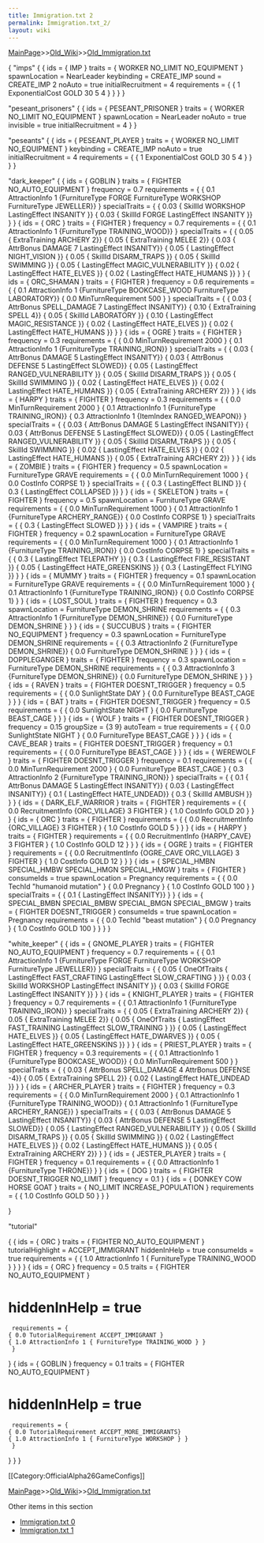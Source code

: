 ```yaml
---
title: Immigration.txt 2
permalink: Immigration.txt_2/
layout: wiki
---
```


[MainPage](/keeperrl_wiki/ "wikilink")>>[Old_Wiki](/keeperrl_wiki/Old_Wiki "wikilink")>>[Old_Immigration.txt](/keeperrl_wiki/Old_Immigration.txt "wikilink")

 {
  &quot;imps&quot;
  {
   {
     ids = { IMP }
     traits = { WORKER NO_LIMIT NO_EQUIPMENT }
     spawnLocation = NearLeader
     keybinding = CREATE_IMP
     sound = CREATE_IMP 2
     noAuto = true
     initialRecruitment = 4
     requirements = {
    { 1 ExponentialCost GOLD 30 5 4 }
     }
   }
  }

  &quot;peseant_prisoners&quot;
  {
   {
     ids = { PESEANT_PRISONER }
     traits = { WORKER NO_LIMIT NO_EQUIPMENT }
     spawnLocation = NearLeader
     noAuto = true
     invisible = true
     initialRecruitment = 4
   }
  }

  &quot;peseants&quot;
  {
   {
     ids = { PESEANT_PLAYER }
     traits = { WORKER NO_LIMIT NO_EQUIPMENT }
     keybinding = CREATE_IMP
     noAuto = true
     initialRecruitment = 4
     requirements = {
    { 1 ExponentialCost GOLD 30 5 4 }
     }
   }
  }

  &quot;dark_keeper&quot;
  {
   {
     ids = { GOBLIN }
     traits = { FIGHTER NO_AUTO_EQUIPMENT }
     frequency = 0.7
     requirements = {
    { 0.1 AttractionInfo 1 {FurnitureType FORGE FurnitureType WORKSHOP FurnitureType JEWELLER}}
     }
     specialTraits = {
    { 0.03 { SkillId WORKSHOP LastingEffect INSANITY }}
    { 0.03 { SkillId FORGE LastingEffect INSANITY }}
     }
   }
   {
     ids = { ORC }
     traits = { FIGHTER }
     frequency = 0.7
     requirements = {
    { 0.1 AttractionInfo 1 {FurnitureType TRAINING_WOOD}}
     }
     specialTraits = {
     { 0.05 { ExtraTraining ARCHERY 2}}
     { 0.05 { ExtraTraining MELEE 2}}
     { 0.03 { AttrBonus DAMAGE 7 LastingEffect INSANITY}}
     { 0.05 { LastingEffect NIGHT_VISION }}
     { 0.05 { SkillId DISARM_TRAPS }}
     { 0.05 { SkillId SWIMMING }}
     { 0.05 { LastingEffect MAGIC_VULNERABILITY }}
     { 0.02 { LastingEffect HATE_ELVES }}
     { 0.02 { LastingEffect HATE_HUMANS }}
     }
   }
   {
     ids = { ORC_SHAMAN }
     traits = { FIGHTER }
     frequency = 0.6
     requirements = {
    { 0.1 AttractionInfo 1 {FurnitureType BOOKCASE_WOOD FurnitureType LABORATORY}}
    { 0.0 MinTurnRequirement 500 }
     }
     specialTraits = {
     { 0.03 { AttrBonus SPELL_DAMAGE 7 LastingEffect INSANITY}}
     { 0.10 { ExtraTraining SPELL 4}}
     { 0.05 { SkillId LABORATORY }}
     { 0.10 { LastingEffect MAGIC_RESISTANCE }}
     { 0.02 { LastingEffect HATE_ELVES }}
     { 0.02 { LastingEffect HATE_HUMANS }}
     }
   }
   {
     ids = { OGRE }
     traits = { FIGHTER }
     frequency = 0.3
     requirements = {
    { 0.0 MinTurnRequirement 2000 }
    { 0.1 AttractionInfo 1 {FurnitureType TRAINING_IRON}}
     }
     specialTraits = {
     { 0.03 { AttrBonus DAMAGE 5 LastingEffect INSANITY}}
     { 0.03 { AttrBonus DEFENSE 5 LastingEffect SLOWED}}
     { 0.05 { LastingEffect RANGED_VULNERABILITY }}
     { 0.05 { SkillId DISARM_TRAPS }}
     { 0.05 { SkillId SWIMMING }}
     { 0.02 { LastingEffect HATE_ELVES }}
     { 0.02 { LastingEffect HATE_HUMANS }}
     { 0.05 { ExtraTraining ARCHERY 2}}
     }
   }
   {
     ids = { HARPY }
     traits = { FIGHTER }
     frequency = 0.3
     requirements = {
    { 0.0 MinTurnRequirement 2000 }
    { 0.1 AttractionInfo 1 {FurnitureType TRAINING_IRON}}
    { 0.3 AttractionInfo 1 {ItemIndex RANGED_WEAPON}}
     }
     specialTraits = {
     { 0.03 { AttrBonus DAMAGE 5 LastingEffect INSANITY}}
     { 0.03 { AttrBonus DEFENSE 5 LastingEffect SLOWED}}
     { 0.05 { LastingEffect RANGED_VULNERABILITY }}
     { 0.05 { SkillId DISARM_TRAPS }}
     { 0.05 { SkillId SWIMMING }}
     { 0.02 { LastingEffect HATE_ELVES }}
     { 0.02 { LastingEffect HATE_HUMANS }}
     { 0.05 { ExtraTraining ARCHERY 2}}
     }
   }
   {
     ids = { ZOMBIE }
     traits = { FIGHTER }
     frequency = 0.5
     spawnLocation = FurnitureType GRAVE
     requirements = {
    { 0.0 MinTurnRequirement 1000 }
    { 0.0 CostInfo CORPSE 1}
     }
     specialTraits = {
     { 0.3 { LastingEffect BLIND }}
     { 0.3 { LastingEffect COLLAPSED }}
     }
   }
   {
     ids = { SKELETON }
     traits = { FIGHTER }
     frequency = 0.5
     spawnLocation = FurnitureType GRAVE
     requirements = {
    { 0.0 MinTurnRequirement 1000 }
    { 0.1 AttractionInfo 1 {FurnitureType ARCHERY_RANGE}}
    { 0.0 CostInfo CORPSE 1}
     }
     specialTraits = {
     { 0.3 { LastingEffect SLOWED }}
     }
   }
   {
     ids = { VAMPIRE }
     traits = { FIGHTER }
     frequency = 0.2
     spawnLocation = FurnitureType GRAVE
     requirements = {
    { 0.0 MinTurnRequirement 1000 }
    { 0.1 AttractionInfo 1 {FurnitureType TRAINING_IRON}}
    { 0.0 CostInfo CORPSE 1}
     }
     specialTraits = {
     { 0.3 { LastingEffect TELEPATHY }}
     { 0.3 { LastingEffect FIRE_RESISTANT }}
     { 0.05 { LastingEffect HATE_GREENSKINS }}
     { 0.3 { LastingEffect FLYING }}
     }
   }
   {
     ids = { MUMMY }
     traits = { FIGHTER }
     frequency = 0.1
     spawnLocation = FurnitureType GRAVE
     requirements = {
    { 0.0 MinTurnRequirement 1000 }
    { 0.1 AttractionInfo 1 {FurnitureType TRAINING_IRON}}
    { 0.0 CostInfo CORPSE 1}
     }
   }
   {
     ids = { LOST_SOUL }
     traits = { FIGHTER }
     frequency = 0.3
     spawnLocation = FurnitureType DEMON_SHRINE
     requirements = {
    { 0.3 AttractionInfo 1 {FurnitureType DEMON_SHRINE}}
    { 0.0 FurnitureType DEMON_SHRINE }
     }
   }
   {
     ids = { SUCCUBUS }
     traits = { FIGHTER NO_EQUIPMENT }
     frequency = 0.3
     spawnLocation = FurnitureType DEMON_SHRINE
     requirements = {
    { 0.3 AttractionInfo 2 {FurnitureType DEMON_SHRINE}}
    { 0.0 FurnitureType DEMON_SHRINE }
     }
   }
   {
     ids = { DOPPLEGANGER }
     traits = { FIGHTER }
     frequency = 0.3
     spawnLocation = FurnitureType DEMON_SHRINE
     requirements = {
    { 0.3 AttractionInfo 3 {FurnitureType DEMON_SHRINE}}
    { 0.0 FurnitureType DEMON_SHRINE }
     }
   }
   {
     ids = { RAVEN }
     traits = { FIGHTER DOESNT_TRIGGER }
     frequency = 0.5
     requirements = {
    { 0.0 SunlightState DAY }
    { 0.0 FurnitureType BEAST_CAGE }
     }
   }
   {
     ids = { BAT }
     traits = { FIGHTER DOESNT_TRIGGER }
     frequency = 0.5
     requirements = {
    { 0.0 SunlightState NIGHT }
    { 0.0 FurnitureType BEAST_CAGE }
     }
   }
   {
     ids = { WOLF }
     traits = { FIGHTER DOESNT_TRIGGER }
     frequency = 0.15
     groupSize = {3 9}
     autoTeam = true
     requirements = {
    { 0.0 SunlightState NIGHT }
    { 0.0 FurnitureType BEAST_CAGE }
     }
   }
   {
     ids = { CAVE_BEAR }
     traits = { FIGHTER DOESNT_TRIGGER }
     frequency = 0.1
     requirements = {
    { 0.0 FurnitureType BEAST_CAGE }
     }
   }
   {
     ids = { WEREWOLF }
     traits = { FIGHTER DOESNT_TRIGGER }
     frequency = 0.1
     requirements = {
    { 0.0 MinTurnRequirement 2000 }
    { 0.0 FurnitureType BEAST_CAGE }
    { 0.3 AttractionInfo 2 {FurnitureType TRAINING_IRON}}
     }
     specialTraits = {
     { 0.1 { AttrBonus DAMAGE 5 LastingEffect INSANITY}}
     { 0.03 { LastingEffect INSANITY}}
     { 0.1 { LastingEffect HATE_UNDEAD}}
     { 0.3 { SkillId AMBUSH }}
     }
   }
   {
     ids = { DARK_ELF_WARRIOR }
     traits = { FIGHTER }
     requirements = {
    { 0.0 RecruitmentInfo {ORC_VILLAGE} 3 FIGHTER }
    { 1.0 CostInfo GOLD 20 }
     }
   }
   {
     ids = { ORC }
     traits = { FIGHTER }
     requirements = {
    { 0.0 RecruitmentInfo {ORC_VILLAGE} 3 FIGHTER }
    { 1.0 CostInfo GOLD 5 }
     }
   }
   {
     ids = { HARPY }
     traits = { FIGHTER }
     requirements = {
    { 0.0 RecruitmentInfo {HARPY_CAVE} 3 FIGHTER }
    { 1.0 CostInfo GOLD 12 }
     }
   }
   {
     ids = { OGRE }
     traits = { FIGHTER }
     requirements = {
    { 0.0 RecruitmentInfo {OGRE_CAVE ORC_VILLAGE} 3 FIGHTER }
    { 1.0 CostInfo GOLD 12 }
     }
   }
   {
     ids = { SPECIAL_HMBN SPECIAL_HMBW SPECIAL_HMGN SPECIAL_HMGW }
     traits = { FIGHTER }
     consumeIds = true
     spawnLocation = Pregnancy
     requirements = {
    { 0.0 TechId &quot;humanoid mutation&quot; }
    { 0.0 Pregnancy }
    { 1.0 CostInfo GOLD 100 }
     }
     specialTraits = {
     { 0.1 { LastingEffect INSANITY}}
     }
   }
   {
     ids = { SPECIAL_BMBN SPECIAL_BMBW SPECIAL_BMGN SPECIAL_BMGW }
     traits = { FIGHTER DOESNT_TRIGGER }
     consumeIds = true
     spawnLocation = Pregnancy
     requirements = {
    { 0.0 TechId &quot;beast mutation&quot; }
    { 0.0 Pregnancy }
    { 1.0 CostInfo GOLD 100 }
     }
   }
  }

  &quot;white_keeper&quot;
  {
   {
     ids = { GNOME_PLAYER }
     traits = { FIGHTER NO_AUTO_EQUIPMENT }
     frequency = 0.7
     requirements = {
    { 0.1 AttractionInfo 1 {FurnitureType FORGE FurnitureType WORKSHOP FurnitureType JEWELLER}}
     }
     specialTraits = {
    { 0.05 { OneOfTraits { LastingEffect FAST_CRAFTING LastingEffect SLOW_CRAFTING } }}
    { 0.03 { SkillId WORKSHOP LastingEffect INSANITY }}
    { 0.03 { SkillId FORGE LastingEffect INSANITY }}
     }
   }
   {
     ids = { KNIGHT_PLAYER }
     traits = { FIGHTER }
     frequency = 0.7
     requirements = {
    { 0.1 AttractionInfo 1 {FurnitureType TRAINING_IRON}}
     }
     specialTraits = {
     { 0.05 { ExtraTraining ARCHERY 2}}
     { 0.05 { ExtraTraining MELEE 2}}
     { 0.05 { OneOfTraits { LastingEffect FAST_TRAINING LastingEffect SLOW_TRAINING } }}
     { 0.05 { LastingEffect HATE_ELVES }}
     { 0.05 { LastingEffect HATE_DWARVES }}
     { 0.05 { LastingEffect HATE_GREENSKINS }}
     }
   }
   {
     ids = { PRIEST_PLAYER }
     traits = { FIGHTER }
     frequency = 0.3
     requirements = {
    { 0.1 AttractionInfo 1 {FurnitureType BOOKCASE_WOOD}}
    { 0.0 MinTurnRequirement 500 }
     }
     specialTraits = {
     { 0.03 { AttrBonus SPELL_DAMAGE 4 AttrBonus DEFENSE -4}}
     { 0.05 { ExtraTraining SPELL 2}}
     { 0.02 { LastingEffect HATE_UNDEAD }}
     }
   }
   {
     ids = { ARCHER_PLAYER }
     traits = { FIGHTER }
     frequency = 0.3
     requirements = {
    { 0.0 MinTurnRequirement 2000 }
    { 0.1 AttractionInfo 1 {FurnitureType TRAINING_WOOD}}
    { 0.1 AttractionInfo 1 {FurnitureType ARCHERY_RANGE}}
     }
     specialTraits = {
     { 0.03 { AttrBonus DAMAGE 5 LastingEffect INSANITY}}
     { 0.03 { AttrBonus DEFENSE 5 LastingEffect SLOWED}}
     { 0.05 { LastingEffect RANGED_VULNERABILITY }}
     { 0.05 { SkillId DISARM_TRAPS }}
     { 0.05 { SkillId SWIMMING }}
     { 0.02 { LastingEffect HATE_ELVES }}
     { 0.02 { LastingEffect HATE_HUMANS }}
     { 0.05 { ExtraTraining ARCHERY 2}}
     }
   }
   {
     ids = { JESTER_PLAYER }
     traits = { FIGHTER }
     frequency = 0.1
     requirements = {
    { 0.0 AttractionInfo 1 {FurnitureType THRONE}}
     }
   }
   {
     ids = { DOG }
     traits = { FIGHTER DOESNT_TRIGGER NO_LIMIT }
     frequency = 0.1
   }
   {
     ids = { DONKEY COW HORSE GOAT }
     traits = { NO_LIMIT INCREASE_POPULATION }
     requirements = {
    { 1.0 CostInfo GOLD 50 }
     }
   }

  }

  &quot;tutorial&quot;

  {
   {
     ids = { ORC }
     traits = { FIGHTER NO_AUTO_EQUIPMENT }
     tutorialHighlight = ACCEPT_IMMIGRANT
     hiddenInHelp = true
     consumeIds = true
     requirements = {
    { 1.0 AttractionInfo 1 { FurnitureType TRAINING_WOOD } } 
     }
   }
   {
     ids = { ORC }
     frequency = 0.5
     traits = { FIGHTER NO_AUTO_EQUIPMENT }
 #          hiddenInHelp = true
     requirements = {
    { 0.0 TutorialRequirement ACCEPT_IMMIGRANT }
    { 1.0 AttractionInfo 1 { FurnitureType TRAINING_WOOD } } 
     }
   }
   {
     ids = { GOBLIN }
     frequency = 0.1
     traits = { FIGHTER NO_AUTO_EQUIPMENT }
 #          hiddenInHelp = true
     requirements = {
    { 0.0 TutorialRequirement ACCEPT_MORE_IMMIGRANTS}
    { 1.0 AttractionInfo 1 { FurnitureType WORKSHOP } } 
     }
   }
  }
 }

[[Category:OfficialAlpha26GameConfigs]]

[MainPage](/keeperrl_wiki/ "wikilink")>>[Old_Wiki](/keeperrl_wiki/Old_Wiki "wikilink")>>[Old_Immigration.txt](/keeperrl_wiki/Old_Immigration.txt "wikilink")

Other items in this section
-    [Immigration.txt 0](/keeperrl_wiki/Immigration.txt_0 "wikilink")
-    [Immigration.txt 1](/keeperrl_wiki/Immigration.txt_1 "wikilink")
